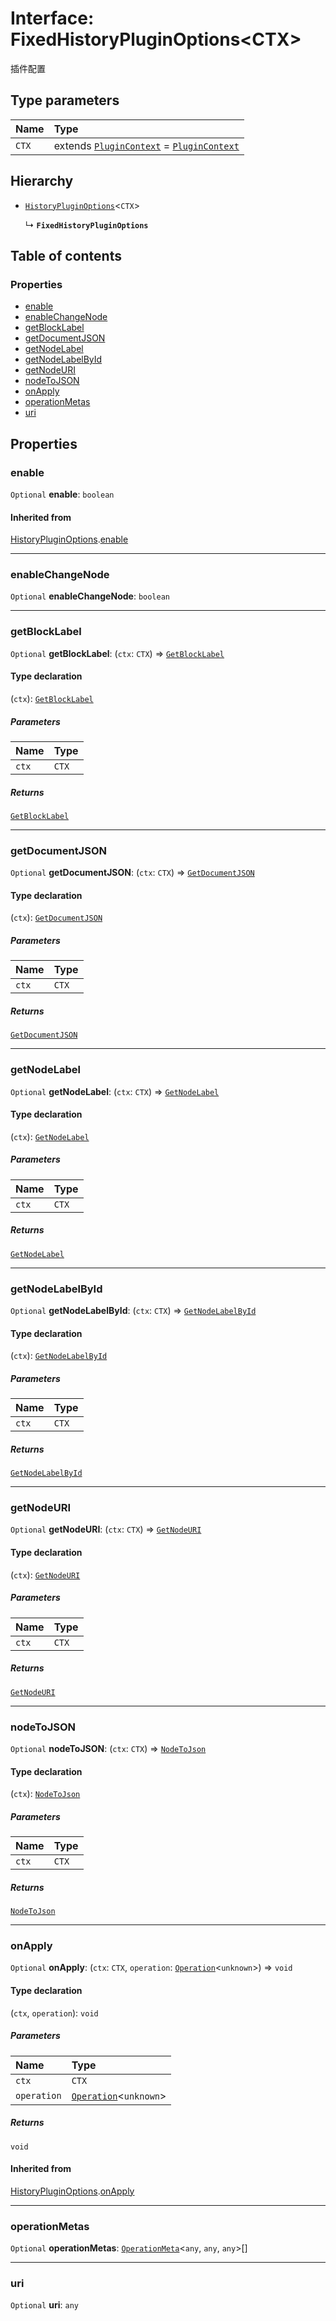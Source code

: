 # Interface: FixedHistoryPluginOptions\<CTX>

插件配置

## Type parameters

| Name | Type |
| :------ | :------ |
| `CTX` | extends [`PluginContext`](/en/auto-docs/fixed-layout-editor/variables/PluginContext-1.md) = [`PluginContext`](/en/auto-docs/fixed-layout-editor/variables/PluginContext-1.md) |

## Hierarchy

* [`HistoryPluginOptions`](/en/auto-docs/fixed-layout-editor/interfaces/HistoryPluginOptions.md)<`CTX`>

  ↳ **`FixedHistoryPluginOptions`**

## Table of contents

### Properties

* [enable](/en/auto-docs/fixed-layout-editor/interfaces/FixedHistoryPluginOptions.md#enable)
* [enableChangeNode](/en/auto-docs/fixed-layout-editor/interfaces/FixedHistoryPluginOptions.md#enablechangenode)
* [getBlockLabel](/en/auto-docs/fixed-layout-editor/interfaces/FixedHistoryPluginOptions.md#getblocklabel)
* [getDocumentJSON](/en/auto-docs/fixed-layout-editor/interfaces/FixedHistoryPluginOptions.md#getdocumentjson)
* [getNodeLabel](/en/auto-docs/fixed-layout-editor/interfaces/FixedHistoryPluginOptions.md#getnodelabel)
* [getNodeLabelById](/en/auto-docs/fixed-layout-editor/interfaces/FixedHistoryPluginOptions.md#getnodelabelbyid)
* [getNodeURI](/en/auto-docs/fixed-layout-editor/interfaces/FixedHistoryPluginOptions.md#getnodeuri)
* [nodeToJSON](/en/auto-docs/fixed-layout-editor/interfaces/FixedHistoryPluginOptions.md#nodetojson)
* [onApply](/en/auto-docs/fixed-layout-editor/interfaces/FixedHistoryPluginOptions.md#onapply)
* [operationMetas](/en/auto-docs/fixed-layout-editor/interfaces/FixedHistoryPluginOptions.md#operationmetas)
* [uri](/en/auto-docs/fixed-layout-editor/interfaces/FixedHistoryPluginOptions.md#uri)

## Properties

### enable

`Optional` **enable**: `boolean`

#### Inherited from

[HistoryPluginOptions](/en/auto-docs/fixed-layout-editor/interfaces/HistoryPluginOptions.md).[enable](/en/auto-docs/fixed-layout-editor/interfaces/HistoryPluginOptions.md#enable)

***

### enableChangeNode

`Optional` **enableChangeNode**: `boolean`

***

### getBlockLabel

`Optional` **getBlockLabel**: (`ctx`: `CTX`) => [`GetBlockLabel`](/en/auto-docs/fixed-layout-editor/types/GetBlockLabel.md)

#### Type declaration

(`ctx`): [`GetBlockLabel`](/en/auto-docs/fixed-layout-editor/types/GetBlockLabel.md)

##### Parameters

| Name | Type |
| :------ | :------ |
| `ctx` | `CTX` |

##### Returns

[`GetBlockLabel`](/en/auto-docs/fixed-layout-editor/types/GetBlockLabel.md)

***

### getDocumentJSON

`Optional` **getDocumentJSON**: (`ctx`: `CTX`) => [`GetDocumentJSON`](/en/auto-docs/fixed-layout-editor/types/GetDocumentJSON.md)

#### Type declaration

(`ctx`): [`GetDocumentJSON`](/en/auto-docs/fixed-layout-editor/types/GetDocumentJSON.md)

##### Parameters

| Name | Type |
| :------ | :------ |
| `ctx` | `CTX` |

##### Returns

[`GetDocumentJSON`](/en/auto-docs/fixed-layout-editor/types/GetDocumentJSON.md)

***

### getNodeLabel

`Optional` **getNodeLabel**: (`ctx`: `CTX`) => [`GetNodeLabel`](/en/auto-docs/fixed-layout-editor/types/GetNodeLabel.md)

#### Type declaration

(`ctx`): [`GetNodeLabel`](/en/auto-docs/fixed-layout-editor/types/GetNodeLabel.md)

##### Parameters

| Name | Type |
| :------ | :------ |
| `ctx` | `CTX` |

##### Returns

[`GetNodeLabel`](/en/auto-docs/fixed-layout-editor/types/GetNodeLabel.md)

***

### getNodeLabelById

`Optional` **getNodeLabelById**: (`ctx`: `CTX`) => [`GetNodeLabelById`](/en/auto-docs/fixed-layout-editor/types/GetNodeLabelById.md)

#### Type declaration

(`ctx`): [`GetNodeLabelById`](/en/auto-docs/fixed-layout-editor/types/GetNodeLabelById.md)

##### Parameters

| Name | Type |
| :------ | :------ |
| `ctx` | `CTX` |

##### Returns

[`GetNodeLabelById`](/en/auto-docs/fixed-layout-editor/types/GetNodeLabelById.md)

***

### getNodeURI

`Optional` **getNodeURI**: (`ctx`: `CTX`) => [`GetNodeURI`](/en/auto-docs/fixed-layout-editor/types/GetNodeURI.md)

#### Type declaration

(`ctx`): [`GetNodeURI`](/en/auto-docs/fixed-layout-editor/types/GetNodeURI.md)

##### Parameters

| Name | Type |
| :------ | :------ |
| `ctx` | `CTX` |

##### Returns

[`GetNodeURI`](/en/auto-docs/fixed-layout-editor/types/GetNodeURI.md)

***

### nodeToJSON

`Optional` **nodeToJSON**: (`ctx`: `CTX`) => [`NodeToJson`](/en/auto-docs/fixed-layout-editor/types/NodeToJson.md)

#### Type declaration

(`ctx`): [`NodeToJson`](/en/auto-docs/fixed-layout-editor/types/NodeToJson.md)

##### Parameters

| Name | Type |
| :------ | :------ |
| `ctx` | `CTX` |

##### Returns

[`NodeToJson`](/en/auto-docs/fixed-layout-editor/types/NodeToJson.md)

***

### onApply

`Optional` **onApply**: (`ctx`: `CTX`, `operation`: [`Operation`](/en/auto-docs/fixed-layout-editor/interfaces/Operation.md)<`unknown`>) => `void`

#### Type declaration

(`ctx`, `operation`): `void`

##### Parameters

| Name | Type |
| :------ | :------ |
| `ctx` | `CTX` |
| `operation` | [`Operation`](/en/auto-docs/fixed-layout-editor/interfaces/Operation.md)<`unknown`> |

##### Returns

`void`

#### Inherited from

[HistoryPluginOptions](/en/auto-docs/fixed-layout-editor/interfaces/HistoryPluginOptions.md).[onApply](/en/auto-docs/fixed-layout-editor/interfaces/HistoryPluginOptions.md#onapply)

***

### operationMetas

`Optional` **operationMetas**: [`OperationMeta`](/en/auto-docs/fixed-layout-editor/interfaces/OperationMeta.md)<`any`, `any`, `any`>\[]

***

### uri

`Optional` **uri**: `any`
